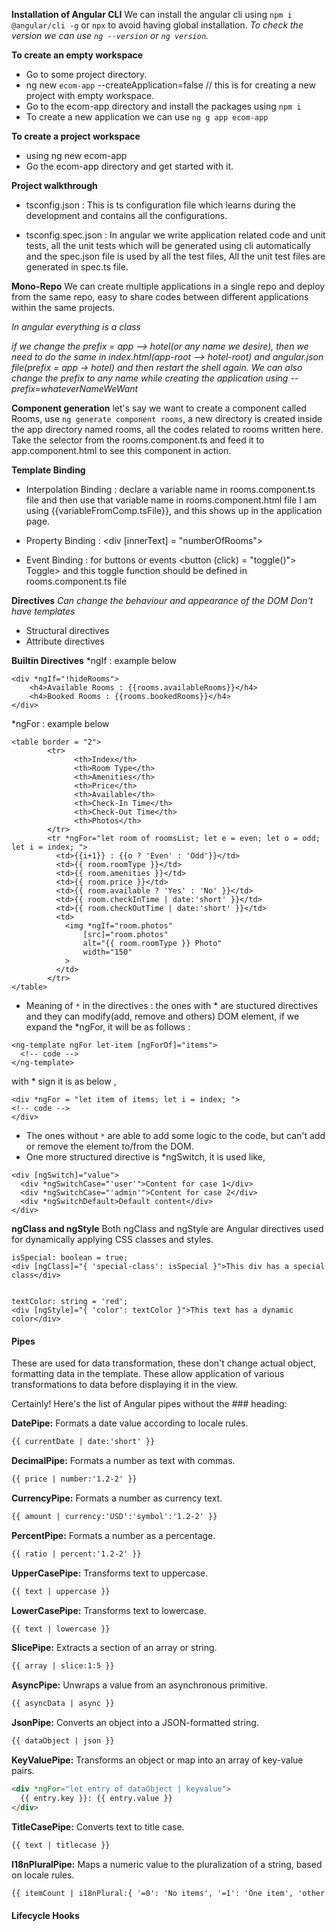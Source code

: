 **Installation of Angular CLI** 
We can install the angular cli using ```npm i @angular/cli -g``` or ```npx``` to avoid having global installation. 
*To check the version we can use `ng --version` or `ng version`.*

**To create an empty workspace** 
* Go to some project directory. 
* ng new `ecom-app` --createApplication=false // this is for creating a new project with empty workspace. 
* Go to the ecom-app directory and install the packages using `npm i`
* To create a new application we can use `ng g app ecom-app`

**To create a project workspace** 
* using ng new ecom-app
* Go the ecom-app directory and get started with it. 

**Project walkthrough** 

* tsconfig.json : This is ts configuration file which learns during the development and contains all the configurations. 

* tsconfig.spec.json : In angular we write application related code and unit tests, all the unit tests which will be generated using cli automatically and the spec.json file is used by all the test files, All the unit test files are generated in spec.ts file. 

**Mono-Repo**
We can create multiple applications in a single repo and deploy from the same repo, easy to share codes between different applications within the same projects. 

*In angular everything is a class*

*if we change the prefix = app --> hotel(or any name we desire), then we need to do the same in index.html(app-root --> hotel-root) and angular.json file(prefix = app -> hotel) and then restart the shell again. We can also change the prefix to any name while creating the application using --prefix=whateverNameWeWant*


**Component generation** 
let's say we want to create a component called Rooms, use ``` ng generate component rooms ```,
a new directory is created inside the app directory named rooms, all the codes related to rooms written here. Take the selector from the rooms.component.ts and feed it to app.component.html to see this component in action. 


**Template Binding**
* Interpolation Binding : declare a variable name in rooms.component.ts file and then use that variable name in rooms.component.html file <tag> I am using {{variableFromComp.tsFile}}</tag>, and this shows up in the application page. 

* Property Binding :  <div [innerText] = "numberOfRooms"></div> <!-- innerText and others should be valid html elements -->

* Event Binding : for buttons or events 
<button (click) = "toggle()"> Toggle> </button> and this toggle function should be defined in rooms.component.ts file 

**Directives** 
*Can change the behaviour and appearance of the DOM* 
*Don't have templates* 

* Structural directives 
* Attribute directives 

**Builtin Directives** 
*ngIf :  example below 
```
<div *ngIf="!hideRooms">
	<h4>Available Rooms : {{rooms.availableRooms}}</h4>
	<h4>Booked Rooms : {{rooms.bookedRooms}}</h4>
</div>
```

*ngFor : example below 
```
<table border = "2">
		<tr>
			  <th>Index</th>
			  <th>Room Type</th>
		      <th>Amenities</th>
		      <th>Price</th>
		      <th>Available</th>
		      <th>Check-In Time</th>
		      <th>Check-Out Time</th>
		      <th>Photos</th>
		</tr>
		<tr *ngFor="let room of roomsList; let e = even; let o = odd; let i = index; ">
		  <td>{{i+1}} : {{o ? 'Even' : 'Odd'}}</td>
	      <td>{{ room.roomType }}</td>
	      <td>{{ room.amenities }}</td>
	      <td>{{ room.price }}</td>
	      <td>{{ room.available ? 'Yes' : 'No' }}</td>
	      <td>{{ room.checkInTime | date:'short' }}</td>
	      <td>{{ room.checkOutTime | date:'short' }}</td>
	      <td>
	        <img *ngIf="room.photos" 
		        [src]="room.photos" 
		        alt="{{ room.roomType }} Photo" 
		        width="150"
	        >
	      </td>
		</tr>
</table>
```

* Meaning of `*` in the directives : the ones with * are stuctured directives and they can modify(add, remove and others) DOM element, if we expand the *ngFor, it will be as follows : 
```
<ng-template ngFor let-item [ngForOf]="items">
  <!-- code -->
</ng-template>
``` 

with * sign it is as below , 

```
<div *ngFor = "let item of items; let i = index; "> 
<!-- code -->
</div> 
``` 
* The ones without `*` are able to add some logic to the code, but can't add or remove the element to/from the DOM. 
* One more structured directive is *ngSwitch, it is used like, 
```
<div [ngSwitch]="value">
  <div *ngSwitchCase="'user'">Content for case 1</div>
  <div *ngSwitchCase="'admin'">Content for case 2</div>
  <div *ngSwitchDefault>Default content</div>
</div>

```

**ngClass and ngStyle** 
Both ngClass and ngStyle are Angular directives used for dynamically applying CSS classes and styles. 
```
isSpecial: boolean = true;
<div [ngClass]="{ 'special-class': isSpecial }">This div has a special class</div>


textColor: string = 'red';
<div [ngStyle]="{ 'color': textColor }">This text has a dynamic color</div>

``` 

#### Pipes 
These are used for data transformation, these don't change actual object, formatting data in the template. These allow application of various transformations to data before displaying it in the view.

Certainly! Here's the list of Angular pipes without the ### heading:

**DatePipe:**
Formats a date value according to locale rules.
```html
{{ currentDate | date:'short' }}
```

**DecimalPipe:**
Formats a number as text with commas.
```html
{{ price | number:'1.2-2' }}
```

**CurrencyPipe:**
Formats a number as currency text.
```html
{{ amount | currency:'USD':'symbol':'1.2-2' }}
```

**PercentPipe:**
Formats a number as a percentage.
```html
{{ ratio | percent:'1.2-2' }}
```

**UpperCasePipe:**
Transforms text to uppercase.
```html
{{ text | uppercase }}
```

**LowerCasePipe:**
Transforms text to lowercase.
```html
{{ text | lowercase }}
```

**SlicePipe:**
Extracts a section of an array or string.
```html
{{ array | slice:1:5 }}
```

**AsyncPipe:**
Unwraps a value from an asynchronous primitive.
```html
{{ asyncData | async }}
```

**JsonPipe:**
Converts an object into a JSON-formatted string.
```html
{{ dataObject | json }}
```

**KeyValuePipe:**
Transforms an object or map into an array of key-value pairs.
```html
<div *ngFor="let entry of dataObject | keyvalue">
  {{ entry.key }}: {{ entry.value }}
</div>
```

**TitleCasePipe:**
Converts text to title case.
```html
{{ text | titlecase }}
```

**I18nPluralPipe:**
Maps a numeric value to the pluralization of a string, based on locale rules.
```html
{{ itemCount | i18nPlural:{ '=0': 'No items', '=1': 'One item', 'other': '# items' } }}
```


#### Lifecycle Hooks 
